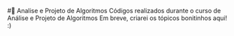 #🫧 Analise e Projeto de Algoritmos
Códigos realizados durante o curso de Análise e Projeto de Algoritmos
Em breve, criarei os tópicos bonitinhos aqui! :) 
